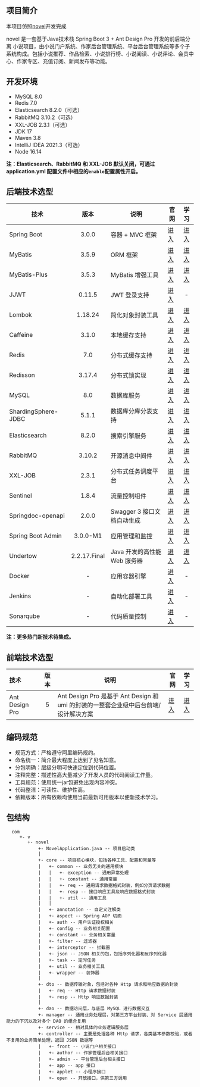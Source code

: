 ## 项目简介

本项目仿照[novel](https://docs.xxyopen.com/course/novel)开发完成

novel 是一套基于Java技术栈 Spring Boot 3 + Ant Design Pro 开发的前后端分离
小说项目，由小说门户系统、作家后台管理系统、平台后台管理系统等多个子系统构成。包括小说推荐、作品检索、小说排行榜、小说阅读、小说评论、会员中心、作家专区、充值订阅、新闻发布等功能。

## 开发环境

- MySQL 8.0
- Redis 7.0
- Elasticsearch 8.2.0（可选）
- RabbitMQ 3.10.2（可选）
- XXL-JOB 2.3.1（可选）
- JDK 17
- Maven 3.8
- IntelliJ IDEA 2021.3（可选）
- Node 16.14

**注：Elasticsearch、RabbitMQ 和 XXL-JOB 默认关闭，可通过 application.yml 配置文件中相应的`enable`配置属性开启。**

## 后端技术选型

| 技术                  |      版本      | 说明                  | 官网                                                     |                                        学习                                        |
|---------------------|:------------:|---------------------|--------------------------------------------------------|:--------------------------------------------------------------------------------:|
| Spring Boot         |    3.0.0     | 容器 + MVC 框架         | [进入](https://spring.io/projects/spring-boot)           |        [进入](https://docs.spring.io/spring-boot/docs/3.0.0/reference/html)        |
| MyBatis             |    3.5.9     | ORM 框架              | [进入](http://www.mybatis.org)                           |                [进入](https://mybatis.org/mybatis-3/zh/index.html)                 |
| MyBatis-Plus        |    3.5.3     | MyBatis 增强工具        | [进入](https://baomidou.com/)                            |                     [进入](https://baomidou.com/pages/24112f/)                     |
| JJWT                |    0.11.5    | JWT 登录支持            | [进入](https://github.com/jwtk/jjwt)                     |                                        -                                         |
| Lombok              |   1.18.24    | 简化对象封装工具            | [进入](https://github.com/projectlombok/lombok)          |                   [进入](https://projectlombok.org/features/all)                   |
| Caffeine            |    3.1.0     | 本地缓存支持              | [进入](https://github.com/ben-manes/caffeine)            |           [进入](https://github.com/ben-manes/caffeine/wiki/Home-zh-CN)            |
| Redis               |     7.0      | 分布式缓存支持             | [进入](https://redis.io)                                 |                           [进入](https://redis.io/docs)                            |
| Redisson            |    3.17.4    | 分布式锁实现              | [进入](https://github.com/redisson/redisson)             |        [进入](https://github.com/redisson/redisson/wiki/%E7%9B%AE%E5%BD%95)        |
| MySQL               |     8.0      | 数据库服务               | [进入](https://www.mysql.com)                            | [进入](https://docs.oracle.com/en-us/iaas/mysql-database/doc/getting-started.html) |
| ShardingSphere-JDBC |    5.1.1     | 数据库分库分表支持           | [进入](https://shardingsphere.apache.org)                |        [进入](https://shardingsphere.apache.org/document/5.1.1/cn/overview)        |
| Elasticsearch       |    8.2.0     | 搜索引擎服务              | [进入](https://www.elastic.co)                           | [进入](https://www.elastic.co/guide/en/elasticsearch/reference/current/index.html) |
| RabbitMQ            |    3.10.2    | 开源消息中间件             | [进入](https://www.rabbitmq.com)                         |         [进入](https://www.rabbitmq.com/tutorials/tutorial-one-java.html)          |
| XXL-JOB             |    2.3.1     | 分布式任务调度平台           | [进入](https://www.xuxueli.com/xxl-job)                  |                      [进入](https://www.xuxueli.com/xxl-job)                       |
| Sentinel            |    1.8.4     | 流量控制组件              | [进入](https://github.com/alibaba/Sentinel)              |        [进入](https://github.com/alibaba/Sentinel/wiki/%E4%B8%BB%E9%A1%B5)         |
| Springdoc-openapi   |    2.0.0     | Swagger 3 接口文档自动生成  | [进入](https://github.com/springdoc/springdoc-openapi)   |                           [进入](https://springdoc.org/)                           |
| Spring Boot Admin   |   3.0.0-M1   | 应用管理和监控             | [进入](https://github.com/codecentric/spring-boot-admin) |          [进入](https://codecentric.github.io/spring-boot-admin/3.0.0-M1)          |
| Undertow            | 2.2.17.Final | Java 开发的高性能 Web 服务器 | [进入](https://undertow.io)                              |                   [进入](https://undertow.io/documentation.html)                   |
| Docker              |      -       | 应用容器引擎              | [进入](https://www.docker.com/)                          |                                        -                                         |
| Jenkins             |      -       | 自动化部署工具             | [进入](https://github.com/jenkinsci/jenkins)             |                                        -                                         |
| Sonarqube           |      -       | 代码质量控制              | [进入](https://www.sonarqube.org/)                       |                                        -                                         |

**注：更多热门新技术待集成。**

## 前端技术选型

| 技术             | 版本 | 说明                     | 官网                             |                             学习                             |
|:---------------|:--:|------------------------|--------------------------------|:----------------------------------------------------------:|
| Ant Design Pro | 5  | Ant Design Pro 是基于 Ant Design 和 umi 的封装的一整套企业级中后台前端/设计解决方案      | [进入](https://pro.ant.design/zh-CN/)        | [进入](https://pro.ant.design/zh-CN/docs/overview) |

## 编码规范

- 规范方式：严格遵守阿里编码规约。
- 命名统一：简介最大程度上达到了见名知意。
- 分包明确：层级分明可快速定位到代码位置。
- 注释完整：描述性高大量减少了开发人员的代码阅读工作量。
- 工具规范：使用统一jar包避免出现内容冲突。
- 代码整洁：可读性、维护性高。
- 依赖版本：所有依赖均使用当前最新可用版本以便新技术学习。

## 包结构

```
  com
     +- v   
        +- novel
            +- NovelApplication.java -- 项目启动类
            |
            +- core -- 项目核心模块，包括各种工具、配置和常量等
            |   +- common -- 业务无关的通用模块
            |   |   +- exception -- 通用异常处理
            |   |   +- constant -- 通用常量   
            |   |   +- req -- 通用请求数据格式封装，例如分页请求数据  
            |   |   +- resp -- 接口响应工具及响应数据格式封装 
            |   |   +- util -- 通用工具   
            |   | 
            |   +- annotation -- 自定义注解类
            |   +- aspect -- Spring AOP 切面
            |   +- auth -- 用户认证授权相关
            |   +- config -- 业务相关配置
            |   +- constant -- 业务相关常量         
            |   +- filter -- 过滤器 
            |   +- interceptor -- 拦截器
            |   +- json -- JSON 相关的包，包括序列化器和反序列化器
            |   +- task -- 定时任务
            |   +- util -- 业务相关工具 
            |   +- wrapper -- 装饰器
            |
            +- dto -- 数据传输对象，包括对各种 Http 请求和响应数据的封装
            |   +- req -- Http 请求数据封装
            |   +- resp -- Http 响应数据封装
            |
            +- dao -- 数据访问层，与底层 MySQL 进行数据交互
            +- manager -- 通用业务处理层，对第三方平台封装、对 Service 层通用能力的下沉以及对多个 DAO 的组合复用 
            +- service -- 相对具体的业务逻辑服务层  
            +- controller -- 主要是处理各种 Http 请求，各类基本参数校验，或者不复用的业务简单处理，返回 JSON 数据等
            |   +- front -- 小说门户相关接口
            |   +- author -- 作家管理后台相关接口
            |   +- admin -- 平台管理后台相关接口
            |   +- app -- app 接口
            |   +- applet -- 小程序接口
            |   +- open -- 开放接口，供第三方调用 
```


